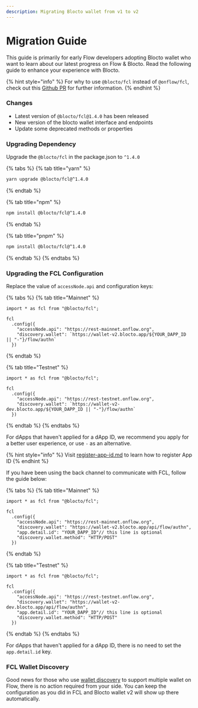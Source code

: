 ```yaml
---
description: Migrating Blocto wallet from v1 to v2
---
```


# Migration Guide

This guide is primarily for early Flow developers adopting Blocto wallet who want to learn about our latest progress on Flow & Blocto. Read the following guide to enhance your experience with Blocto.

{% hint style="info" %}
For why to use `@blocto/fcl` instead of `@onflow/fcl`, check out this [Github PR](https://github.com/onflow/fcl-js/pull/1679) for further information.
{% endhint %}

### Changes

* Latest version of `@blocto/fcl@1.4.0` has been released
* New version of the blocto wallet interface and endpoints
* Update some deprecated methods or properties

### Upgrading Dependency

Upgrade the `@blocto/fcl` in the package.json to `^1.4.0`

{% tabs %}
{% tab title="yarn" %}
```bash
yarn upgrade @blocto/fcl@^1.4.0
```
{% endtab %}

{% tab title="npm" %}
```bash
npm install @blocto/fcl@^1.4.0
```
{% endtab %}

{% tab title="pnpm" %}
```bash
npm install @blocto/fcl@^1.4.0
```
{% endtab %}
{% endtabs %}

### Upgrading the FCL Configuration

Replace the value of `accessNode.api` and configuration keys:



{% tabs %}
{% tab title="Mainnet" %}
```
import * as fcl from "@blocto/fcl";

fcl
  .config({
    "accessNode.api": "https://rest-mainnet.onflow.org",
    "discovery.wallet": `https://wallet-v2.blocto.app/${YOUR_DAPP_ID || "-"}/flow/authn`
  })
```
{% endtab %}

{% tab title="Testnet" %}
```
import * as fcl from "@blocto/fcl";

fcl
  .config({
    "accessNode.api": "https://rest-testnet.onflow.org",
    "discovery.wallet": `https://wallet-v2-dev.blocto.app/${YOUR_DAPP_ID || "-"}/flow/authn`
  })
```
{% endtab %}
{% endtabs %}

For dApps that haven't applied for a dApp ID, we recommend you apply for a better user experience, or use `-` as an alternative.

{% hint style="info" %}
Visit [register-app-id.md](../../register-app-id.md "mention") to learn how to register App ID
{% endhint %}

If you have been using the back channel to communicate with FCL, follow the guide below:





{% tabs %}
{% tab title="Mainnet" %}
```
import * as fcl from "@blocto/fcl";

fcl
  .config({
    "accessNode.api": "https://rest-mainnet.onflow.org",
    "discovery.wallet": "https://wallet-v2.blocto.app/api/flow/authn",
    "app.detail.id": "YOUR_DAPP_ID"// this line is optional
    "discovery.wallet.method": "HTTP/POST"
  })
```
{% endtab %}

{% tab title="Testnet" %}
```
import * as fcl from "@blocto/fcl";

fcl
  .config({
    "accessNode.api": "https://rest-testnet.onflow.org",
    "discovery.wallet": "https://wallet-v2-dev.blocto.app/api/flow/authn",
    "app.detail.id": "YOUR_DAPP_ID"// this line is optional
    "discovery.wallet.method": "HTTP/POST"
  })
```
{% endtab %}
{% endtabs %}

For dApps that haven't applied for a dApp ID, there is no need to set the `app.detail.id` key.



### FCL Wallet Discovery

Good news for those who use [wallet discovery](https://github.com/onflow/fcl-discovery) to support multiple wallet on Flow, there is no action required from your side. You can keep the configuration as you did in FCL and Blocto wallet v2 will show up there automatically.
